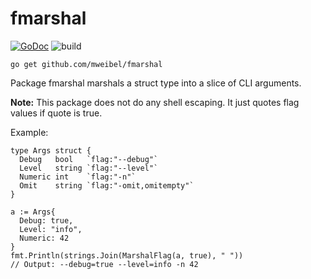 # fmarshal
[![GoDoc](https://godoc.org/github.com/mweibel/fmarshal?status.svg)](https://godoc.org/github.com/mweibel/fmarshal) ![build](https://github.com/mweibel/fmarshal/actions/workflows/go.yml/badge.svg)

```
go get github.com/mweibel/fmarshal
```

Package fmarshal marshals a struct type into a slice of CLI arguments.

**Note:** This package does not do any shell escaping. It just quotes flag values if quote is true.

Example:

```golang
type Args struct {
  Debug   bool   `flag:"--debug"`
  Level   string `flag:"--level"`
  Numeric int    `flag:"-n"`
  Omit    string `flag:"-omit,omitempty"`
}

a := Args{
  Debug: true,
  Level: "info",
  Numeric: 42
}
fmt.Println(strings.Join(MarshalFlag(a, true), " "))
// Output: --debug=true --level=info -n 42
```
